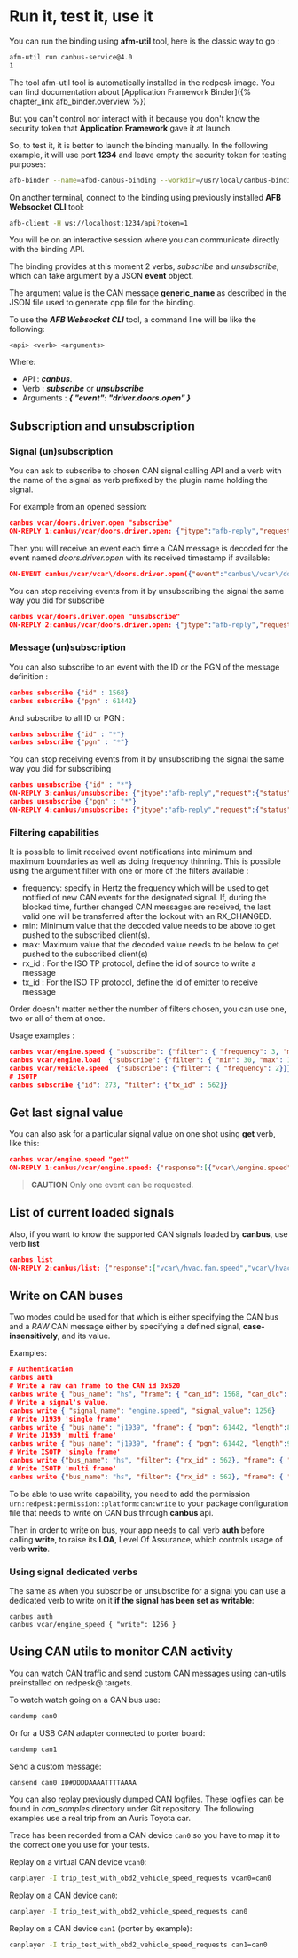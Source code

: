 # Run it, test it, use it

You can run the binding using **afm-util** tool, here is the classic way to go :

```bash
afm-util run canbus-service@4.0
1
```

The tool afm-util tool is automatically installed in the redpesk image. You can find documentation about [Application Framework Binder]({% chapter_link afb_binder.overview %})

But you can't control nor interact with it because you don't know the security
token that **Application Framework** gave it at launch.

So, to test it, it is better to launch the binding manually. In the following
example, it will use port **1234** and leave empty the security token for testing
purposes:

```bash
afb-binder --name=afbd-canbus-binding --workdir=/usr/local/canbus-binding --binding=lib/afb-canbus-binding.so --port=1234 --token=1 --tracereq=common -vvv
```

On another terminal, connect to the binding using previously installed
**AFB Websocket CLI** tool:

```bash
afb-client -H ws://localhost:1234/api?token=1
```

You will be on an interactive session where you can communicate directly with
the binding API.

The binding provides at this moment 2 verbs, _subscribe_ and _unsubscribe_,
which can take argument by a JSON **event** object.

The argument value is the CAN message **generic\_name** as described in the
JSON file used to generate cpp file for the binding.

To use the _**AFB Websocket CLI**_ tool, a command line will be like the
following:

```
<api> <verb> <arguments>
```

Where:

* API : _**canbus**_.
* Verb : _**subscribe**_ or _**unsubscribe**_
* Arguments : _**{ "event": "driver.doors.open" }**_

## Subscription and unsubscription

### Signal (un)subscription

You can ask to subscribe to chosen CAN signal calling API and a verb with the
name of the signal as verb prefixed by the plugin name holding the signal.

For example from an opened session:

```json
canbus vcar/doors.driver.open "subscribe"
ON-REPLY 1:canbus/vcar/doors.driver.open: {"jtype":"afb-reply","request":{"status":"success","uuid":"a18fd375-b6fa-4c0e-a1d4-9d3955975ae8"}}
```

Then you will receive an event each time a CAN message is decoded for the event
named _doors.driver.open_ with its received timestamp if available:

```json
ON-EVENT canbus/vcar/vcar\/doors.driver.open({"event":"canbus\/vcar\/doors.driver.open","data":{"vcar\/doors.driver.open":true, "timestamp": 1505812906020023},"jtype":"afb-event"})
```

You can stop receiving events from it by unsubscribing the signal the same way you did for subscribe

```json
canbus vcar/doors.driver.open "unsubscribe"
ON-REPLY 2:canbus/vcar/doors.driver.open: {"jtype":"afb-reply","request":{"status":"success"}}
```

### Message (un)subscription

You can also subscribe to an event with the ID or the PGN of the message definition :

```json
canbus subscribe {"id" : 1568}
canbus subscribe {"pgn" : 61442}
```

And subscribe to all ID or PGN :

```json
canbus subscribe {"id" : "*"}
canbus subscribe {"pgn" : "*"}
```

You can stop receiving events from it by unsubscribing the signal the same way you did for subscribing

```json
canbus unsubscribe {"id" : "*"}
ON-REPLY 3:canbus/unsubscribe: {"jtype":"afb-reply","request":{"status":"success"}}
canbus unsubscribe {"pgn" : "*"}
ON-REPLY 4:canbus/unsubscribe: {"jtype":"afb-reply","request":{"status":"success"}}
```

### Filtering capabilities

It is possible to limit received event notifications into minimum and maximum
boundaries as well as doing frequency thinning. This is possible using the
argument filter with one or more of the filters available :

* frequency: specify in Hertz the frequency which will be used to get
 notified of new CAN events for the designated signal. If, during the blocked
 time, further changed CAN messages are received, the last valid one will be
 transferred after the lockout with an RX_CHANGED.
* min: Minimum value that the decoded value needs to be above to get pushed to
 the subscribed client(s).
* max: Maximum value that the decoded value needs to be below to get pushed to
 the subscribed client(s)
* rx_id : For the ISO TP protocol, define the id of source to write a message
* tx_id : For the ISO TP protocol, define the id of emitter to receive message

Order doesn't matter neither the number of filters chosen, you can use one, two
or all of them at once.

Usage examples :

```json
canbus vcar/engine.speed { "subscribe": {"filter": { "frequency": 3, "min": 1250, "max": 3500}}}
canbus vcar/engine.load  {"subscribe": {"filter": { "min": 30, "max": 100}}}
canbus vcar/vehicle.speed  {"subscribe": {"filter": { "frequency": 2}}}
# ISOTP
canbus subscribe {"id": 273, "filter": {"tx_id" : 562}}
```

## Get last signal value

You can also ask for a particular signal value on one shot using **get** verb, like
this:

```json
canbus vcar/engine.speed "get"
ON-REPLY 1:canbus/vcar/engine.speed: {"response":[{"vcar\/engine.speed":0}],"jtype":"afb-reply","request":{"status":"success"}}
```

> **CAUTION** Only one event can be requested.

## List of current loaded signals

Also, if you want to know the supported CAN signals loaded by **canbus**, use
verb **list**

```json
canbus list
ON-REPLY 2:canbus/list: {"response":["vcar\/hvac.fan.speed","vcar\/hvac.temperature.left","vcar\/hvac.temperature.right","vcar\/hvac.temperature.average","vcar\/engine.speed","vcar\/fuel.level.low","vcar\/fuel.level","vcar\/vehicle.average.speed","vcar\/engine.oil.temp","vcar\/engine.oil.temp.high","vcar\/doors.boot.open","vcar\/doors.front_left.open","vcar\/doors.front_right.open","vcar\/doors.rear_left.open","vcar\/doors.rear_right.open","vcar\/windows.front_left.open","vcar\/windows.front_right.open","vcar\/windows.rear_left.open","vcar\/windows.rear_right.open","vcar\/engine.load","vcar\/engine.coolant.temperature","vcar\/fuel.pressure","vcar\/intake.manifold.pressure","vcar\/engine.speed","vcar\/vehicle.speed","vcar\/intake.air.temperature","vcar\/mass.airflow","vcar\/throttle.position","vcar\/running.time","vcar\/EGR.error","vcar\/fuel.level","vcar\/barometric.pressure","vcar\/ambient.air.temperature","vcar\/commanded.throttle.position","vcar\/ethanol.fuel.percentage","vcar\/accelerator.pedal.position","vcar\/hybrid.battery-pack.remaining.life","vcar\/engine.oil.temperature","vcar\/engine.fuel.rate","vcar\/engine.torque"],"jtype":"afb-reply","request":{"status":"success","uuid":"32df712a-c7fa-4d58-b70b-06a87f03566b"}}
```

## Write on CAN buses

Two modes could be used for that which is either specifying the CAN bus and a
*RAW* CAN message either by specifying a defined signal, **case-insensitively**,
and its value.

Examples:

```json
# Authentication
canbus auth
# Write a raw can frame to the CAN id 0x620
canbus write { "bus_name": "hs", "frame": { "can_id": 1568, "can_dlc": 8, "can_data": [ 255, 255, 255, 255, 255, 255, 255, 255]} }
# Write a signal's value.
canbus write { "signal_name": "engine.speed", "signal_value": 1256}
# Write J1939 'single frame'
canbus write { "bus_name": "j1939", "frame": { "pgn": 61442, "length":8, "data": [ 255, 255, 255, 255, 255, 255, 255, 255]} }
# Write J1939 'multi frame'
canbus write { "bus_name": "j1939", "frame": { "pgn": 61442, "length":9, "data": [ 255, 255, 255, 255, 255, 255, 255, 255, 254]} }
# Write ISOTP 'single frame'
canbus write {"bus_name": "hs", "filter": {"rx_id" : 562}, "frame": { "can_id": 273, "can_dlc": 8, "can_data": [ 255, 255, 255, 255, 255, 255, 255, 255]} }
# Write ISOTP 'multi frame'
canbus write {"bus_name": "hs", "filter": {"rx_id" : 562}, "frame": { "can_id": 273, "can_dlc": 9, "can_data": [ 255, 255, 255, 255, 255, 255, 255, 255, 25]} }
```

To be able to use write capability, you need to add the permission
 ```urn:redpesk:permission::platform:can:write``` to your package configuration
 file that needs to write on CAN bus through **canbus** api.

Then in order to write on bus, your app needs to call verb **auth**
before calling **write**, to raise its **LOA**, Level Of Assurance,
which controls usage of verb **write**.

### Using signal dedicated verbs

The same as when you subscribe or unsubscribe for a signal you can use a
dedicated verb to write on it **if the signal has been set as writable**:

```
canbus auth
canbus vcar/engine_speed { "write": 1256 }
```

## Using CAN utils to monitor CAN activity

You can watch CAN traffic and send custom CAN messages using can-utils
preinstalled on redpesk@ targets.

To watch watch going on a CAN bus use:

```bash
candump can0
```

Or for a USB CAN adapter connected to porter board:

```bash
candump can1
```

Send a custom message:

```bash
cansend can0 ID#DDDDAAAATTTTAAAA
```

You can also replay previously dumped CAN logfiles. These logfiles can be
found in _can_samples_ directory under Git repository. The following examples use
a real trip from an Auris Toyota car.

Trace has been recorded from a CAN device `can0` so you have to map it to the
correct one you use for your tests.

Replay on a virtual CAN device `vcan0`:

```bash
canplayer -I trip_test_with_obd2_vehicle_speed_requests vcan0=can0
```

Replay on a CAN device `can0`:

```bash
canplayer -I trip_test_with_obd2_vehicle_speed_requests can0
```

Replay on a CAN device `can1` (porter by example):

```bash
canplayer -I trip_test_with_obd2_vehicle_speed_requests can1=can0
```
